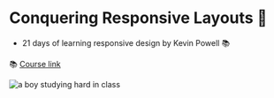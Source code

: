# Conquering Responsive Layouts 🚀 

- 21 days of learning responsive design by Kevin Powell  📚 

📚 [Course link](https://courses.kevinpowell.co/courses/conquering-responsive-layouts)

<img src="./.github/study.gif"  alt="a boy studying hard in class"> 

